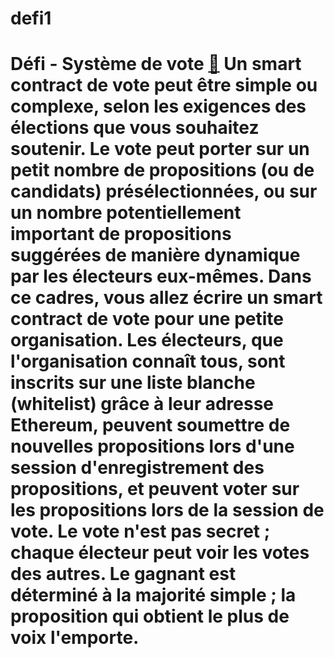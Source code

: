 # defi1
# Défi - Système de vote [🚀](https://ecole.alyra.fr/mod/assign/view.php?id=727)  Un smart contract de vote peut être simple ou complexe, selon les exigences des élections que vous souhaitez soutenir. Le vote peut porter sur un petit nombre de propositions (ou de candidats) présélectionnées, ou sur un nombre potentiellement important de propositions suggérées de manière dynamique par les électeurs eux-mêmes.  Dans ce cadres, vous allez écrire un smart contract de vote pour une petite organisation. Les électeurs, que l'organisation connaît tous, sont inscrits sur une liste blanche (whitelist) grâce à leur adresse Ethereum, peuvent soumettre de nouvelles propositions lors d'une session d'enregistrement des propositions, et peuvent voter sur les propositions lors de la session de vote.  Le vote n'est pas secret ; chaque électeur peut voir les votes des autres.  Le gagnant est déterminé à la majorité simple ; la proposition qui obtient le plus de voix l'emporte.
